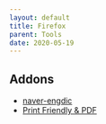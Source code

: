 ```yaml
---
layout: default
title: Firefox
parent: Tools
date: 2020-05-19
---
```


## Addons

- [naver-engdic](https://addons.mozilla.org/ko/firefox/addon/naver-endic/)
- [Print Friendly & PDF](https://addons.mozilla.org/ko/firefox/addon/print-friendly-pdf/)
